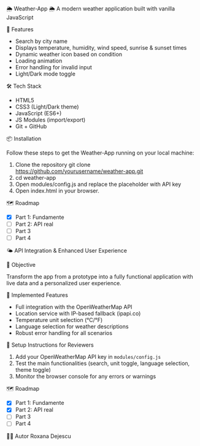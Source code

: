 🌦️ Weather-App 🌦️
A modern weather application built with vanilla JavaScript

🚀 Features
- Search by city name
- Displays temperature, humidity, wind speed, sunrise & sunset times
- Dynamic weather icon based on condition
- Loading animation
- Error handling for invalid input
- Light/Dark mode toggle

🛠️ Tech Stack
- HTML5
- CSS3 (Light/Dark theme)
- JavaScript (ES6+)
- JS Modules (import/export)
- Git + GitHub

📦 Installation

Follow these steps to get the Weather-App running on your local machine:

1. Clone the repository 
   git clone https://github.com/yourusername/weather-app.git
2. cd weather-app
3. Open modules/config.js and replace the placeholder with API key
4. Open index.html in your browser.
   
🗺️ Roadmap

- [x] Part 1: Fundamente
- [ ] Part 2: API real
- [ ] Part 3
- [ ] Part 4

🌤️ API Integration & Enhanced User Experience

🎯 Objective

Transform the app from a prototype into a fully functional application with live data and a personalized user experience.

🚀 Implemented Features

- Full integration with the OpenWeatherMap API  
- Location service with IP-based fallback (ipapi.co)  
- Temperature unit selection (°C/°F)  
- Language selection for weather descriptions  
- Robust error handling for all scenarios

🔧 Setup Instructions for Reviewers

1. Add your OpenWeatherMap API key in `modules/config.js`  
2. Test the main functionalities (search, unit toggle, language selection, theme toggle)  
3. Monitor the browser console for any errors or warnings

🗺️ Roadmap

- [x] Part 1: Fundamente
- [x] Part 2: API real
- [ ] Part 3
- [ ] Part 4

👨‍💻 Autor
Roxana Dejescu
